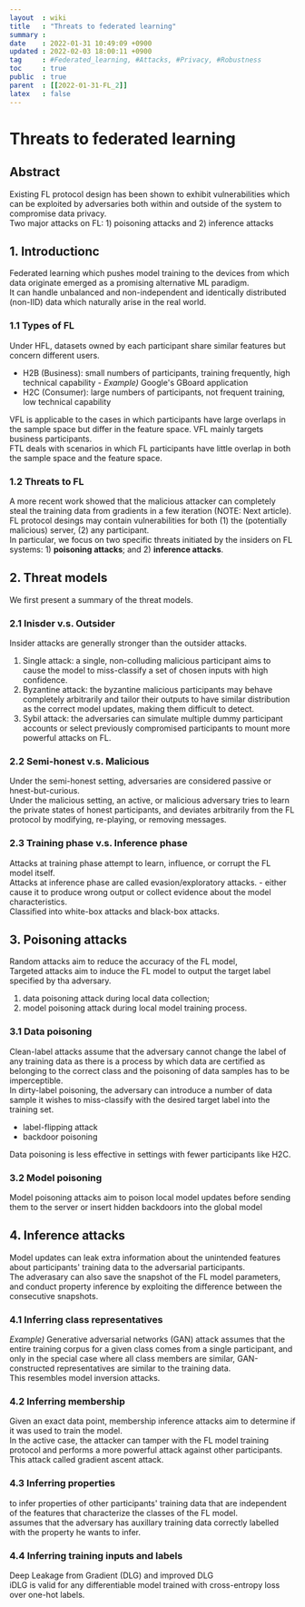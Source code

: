 ```yaml
---
layout  : wiki
title   : "Threats to federated learning"
summary : 
date    : 2022-01-31 10:49:09 +0900
updated : 2022-02-03 18:00:11 +0900
tag     : #Federated_learning, #Attacks, #Privacy, #Robustness
toc     : true
public  : true
parent  : [[2022-01-31-FL_2]]
latex   : false
---
```


# Threats to federated learning

## Abstract

Existing FL protocol design has been shown to exhibit vulnerabilities which can be exploited by adversaries both within and outside of the system to compromise data privacy.  
Two major attacks on FL: 1) poisoning attacks and 2) inference attacks  

## 1. Introductionc

Federated learning which pushes model training to the devices from which data originate emerged as a promising alternative ML paradigm.  
It can handle unbalanced and non-independent and identically distributed (non-IID) data which naturally arise in the real world.  

### 1.1 Types of FL

Under HFL, datasets owned by each participant share similar features but concern different users.  
* H2B (Business): small numbers of participants, training frequently, high technical capability - *Example)* Google's GBoard application
* H2C (Consumer): large numbers of participants, not frequent training, low technical capability

VFL is applicable to the cases in which participants have large overlaps in the sample space but differ in the feature space. VFL mainly targets business participants.  
FTL deals with scenarios in which FL participants have little overlap in both the sample space and the feature space.

### 1.2 Threats to FL

A more recent work showed that the malicious attacker can completely steal the training data from gradients in a few iteration (NOTE: Next article).  
FL protocol desings may contain vulnerabilities for both (1) the (potentially malicious) server, (2) any participant.  
In particular, we focus on two specific threats initiated by the insiders on FL systems: 1) **poisoning attacks**; and 2) **inference attacks**.  

## 2. Threat models

We first present a summary of the threat models.

### 2.1 Inisder v.s. Outsider

Insider attacks are generally stronger than the outsider attacks.  
1) Single attack: a single, non-colluding malicious participant aims to cause the model to miss-classify a set of chosen inputs with high confidence.
2) Byzantine attack: the byzantine malicious participants may behave completely arbitrarily and tailor their outputs to have similar distribution as the correct model updates, making them difficult to detect.
3) Sybil attack: the adversaries can simulate multiple dummy participant accounts or select previously compromised participants to mount more powerful attacks on FL.

### 2.2 Semi-honest v.s. Malicious

Under the semi-honest setting, adversaries are considered passive or hnest-but-curious.  
Under the malicious setting, an active, or malicious adversary tries to learn the private states of honest participants, and deviates arbitrarily from the FL protocol by modifying, re-playing, or removing messages.

### 2.3 Training phase v.s. Inference phase

Attacks at training phase attempt to learn, influence, or corrupt the FL model itself.  
Attacks at inference phase are called evasion/exploratory attacks. - either cause it to produce wrong output or collect evidence about the model characteristics.  
Classified into white-box attacks and black-box attacks.

## 3. Poisoning attacks

Random attacks aim to reduce the accuracy of the FL model,  
Targeted attacks aim to induce the FL model to output the target label specified by tha adversary.  

1) data poisoning attack during local data collection;
2) model poisoning attack during local model training process.

### 3.1 Data poisoning

Clean-label attacks assume that the adversary cannot change the label of any training data as there is a process by which data are certified as belonging to the correct class and the poisoning of data samples has to be imperceptible.  
In dirty-label poisoning, the adversary can introduce a number of data sample it wishes to miss-classify with the desired target label into the training set.  

* label-flipping attack
* backdoor poisoning

Data poisoning is less effective in settings with fewer participants like H2C.

### 3.2 Model poisoning

Model poisoning attacks aim to poison local model updates before sending them to the server or insert hidden backdoors into the global model

## 4. Inference attacks

Model updates can leak extra information about the unintended features about participants' training data to the adversarial participants.  
The adverasary can also save the snapshot of the FL model parameters, and conduct property inference by exploiting the difference between the consecutive snapshots.  

### 4.1 Inferring class representatives

*Example)* Generative adversarial networks (GAN) attack assumes that the entire training corpus for a given class comes from a single participant, and only in the special case where all class members are similar, GAN-constructed representatives are similar to the training data.  
This resembles model inversion attacks.

### 4.2 Inferring membership

Given an exact data point, membership inference attacks aim to determine if it was used to train the model.  
In the active case, the attacker can tamper with the FL model training protocol and performs a more powerful attack against other participants.  
This attack called gradient ascent attack.

### 4.3 Inferring properties

to infer properties of other participants' training data that are independent of the features that characterize the classes of the FL model.  
assumes that the adversary has auxillary training data correctly labelled with the property he wants to infer.  

### 4.4 Inferring training inputs and labels

Deep Leakage from Gradient (DLG) and improved DLG  
iDLG is valid for any differentiable model trained with cross-entropy loss over one-hot labels.  
